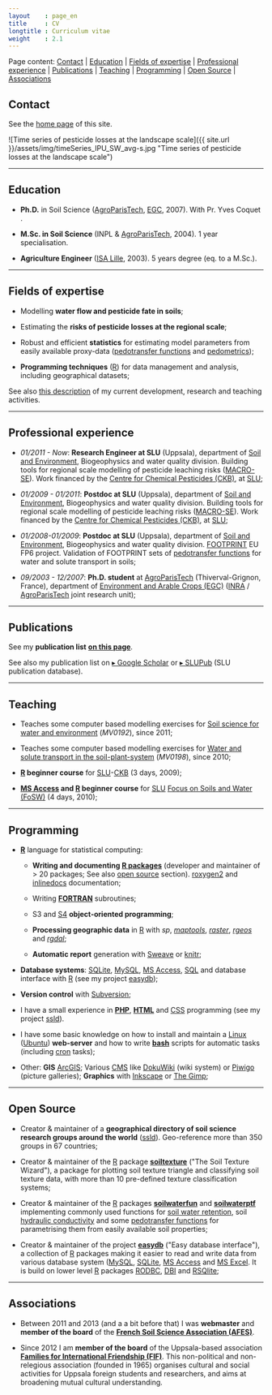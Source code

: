 ```yaml
---
layout    : page_en
title     : CV
longtitle : Curriculum vitae
weight    : 2.1
---
```


Page content: [Contact](#contact) | [Education](#education) | 
[Fields of expertise](#expertiseFields) | 
[Professional experience](#professionalexperience) | 
[Publications](#publications) | [Teaching](#teaching) | 
[Programming](#programming) | [Open Source](#opensource) | 
[Associations](#associations) 



Contact   <a name="contact"></a>
-------

See the [home page](/#contact) of this site.

![Time series of pesticide losses at the landscape scale]({{ site.url }}/assets/img/timeSeries_IPU_SW_avg-s.jpg "Time series of pesticide losses at the landscape scale")



- - - - - - - - - - - - - - - - - - - - - - - - - - - - - - - - -
Education    <a name="education"></a>
---------

*   **Ph.D.** in Soil Science ([AgroParisTech][], [EGC][], 2007). 
    With Pr. Yves Coquet .

*   **M.Sc. in Soil Science** (INPL & [AgroParisTech][], 2004). 1 
    year specialisation. 

*   **Agriculture Engineer** ([ISA Lille][], 2003). 5 years degree 
    (eq. to a M.Sc.).



- - - - - - - - - - - - - - - - - - - - - - - - - - - - - - - - -
Fields of expertise   <a name="expertiseFields"></a>
-------------------

*   Modelling **water flow and pesticide fate in soils**; 

*   Estimating the **risks of pesticide losses at the regional scale**;

*   Robust and efficient **statistics** for estimating model 
    parameters from easily available proxy-data 
    ([pedotransfer functions][PTF] and [pedometrics][]);

*   **Programming techniques** ([R][]) for data management 
    and analysis, including geographical datasets;

See also [this description](/Activities/) of my current development, 
research and teaching activities.



- - - - - - - - - - - - - - - - - - - - - - - - - - - - - - - - -
Professional experience    <a name="professionalexperience"></a>
-----------------------

*   _01/2011 - Now_: **Research Engineer at SLU** (Uppsala), department of 
    [Soil and Environment][], Biogeophysics and water quality division. 
    Building tools for regional scale modelling of pesticide 
    leaching risks ([MACRO-SE][]). Work financed by the 
    [Centre for Chemical Pesticides (CKB)][CKB], at [SLU][];
    
*   _01/2009 - 01/2011_: **Postdoc at SLU** (Uppsala), department of 
    [Soil and Environment][], Biogeophysics and water quality division. 
    Building tools for regional scale modelling of pesticide 
    leaching risks ([MACRO-SE][]). Work financed by the 
    [Centre for Chemical Pesticides (CKB)][CKB], at [SLU][];
   
*   _01/2008-01/2009_: **Postdoc at SLU** (Uppsala), department of 
    [Soil and Environment][], Biogeophysics and water quality division. 
    [FOOTPRINT][] EU FP6 project. Validation of FOOTPRINT sets of 
    [pedotransfer functions][PTF] for water and solute transport in soils;

*   _09/2003 - 12/2007_: **Ph.D. student** at 
    [AgroParisTech][] (Thiverval-Grignon, France), department of 
    [Environment and Arable Crops (EGC)][EGC] ([INRA][] / 
    [AgroParisTech][] joint research unit);



- - - - - - - - - - - - - - - - - - - - - - - - - - - - - - - - -
Publications    <a name="publications"></a>
------------

See my **publication list** [**on this page**](/Publications/).

See also my publication list on [&#9656; Google Scholar][jmGoogleScholar] 
or [&#9656; SLUPub][jmSLUPub] (SLU publication database).



- - - - - - - - - - - - - - - - - - - - - - - - - - - - - - - - -
Teaching    <a name="teaching"></a>
--------

*   Teaches some computer based modelling exercises for 
    [Soil science for water and environment][] (_MV0192_), since 
    2011;
    
*   Teaches some computer based modelling exercises for 
    [Water and solute transport in the soil-plant-system][] 
    (_MV0198_), since 2010;

*   **[R][] beginner course** for [SLU][]-[CKB][] (3 days, 2009);

*   **[MS Access][] and [R][] beginner course** for [SLU][] 
    [Focus on Soils and Water (FoSW)][FoSW] (4 days, 2010);



- - - - - - - - - - - - - - - - - - - - - - - - - - - - - - - - -
Programming    <a name="programming"></a>
-----------

*   **[R][]** language for statistical computing:
    
    *   **Writing and documenting [R packages][]** (developer and 
        maintainer of > 20 packages; See also [open source](#opensource) 
        section). [roxygen2][] and [inlinedocs][] documentation;
    
    *   Writing **[FORTRAN][]** subroutines;
    
    *   S3 and [S4][] **object-oriented programming**;
    
    *   **Processing geographic data** in [R][] with _sp_, _[maptools][]_, 
        _[raster][]_, _[rgeos][]_ and _[rgdal][]_;
    
    *   **Automatic report** generation with [Sweave][] or [knitr][];
    
*   **Database systems**: [SQLite][], [MySQL][], [MS Access][], 
    [SQL][] and database interface with [R][] (see my project 
    [easydb][]);
    
*   **Version control** with [Subversion][];
    
*   I have a small experience in **[PHP][]**, **[HTML][]** and 
    [CSS][] programming (see my project [ssld][]).

*   I have some basic knowledge on how to install and maintain 
    a [Linux][] ([Ubuntu][]) **web-server** and how to write 
    **[bash][]** scripts for automatic tasks (including [cron][] 
    tasks);

*   Other: **GIS** [ArcGIS][]; Various [CMS][] like [DokuWiki][] 
    (wiki system) or [Piwigo][] (picture galleries); **Graphics** 
    with [Inkscape] or [The Gimp][]; 



- - - - - - - - - - - - - - - - - - - - - - - - - - - - - - - - -
Open Source    <a name="opensource"></a>
-----------

*   Creator & maintainer of a **geographical directory of soil science 
    research groups around the world** ([ssld][]). Geo-reference 
    more than 350 groups in 67 countries;
    
*   Creator & maintainer of the [R][] package **[soiltexture][]** 
    ("The Soil Texture Wizard"), a package for plotting soil texture 
    triangle and classifying soil texture data, with more than 10 
    pre-defined texture classification systems;
    
*   Creator & maintainer of the [R][] packages **[soilwaterfun][]** 
    and **[soilwaterptf][]** implementing commonly used functions 
    for [soil water retention][], soil [hydraulic conductivity][] 
    and some [pedotransfer functions][PTF] for parametrising them from 
    easily available soil properties;
    
*   Creator & maintainer of the project **[easydb][]** ("Easy 
    database interface"), a collection of [R][] packages making it 
    easier to read and write data from various database system 
    ([MySQL][], [SQLite][], [MS Access][] and [MS Excel][]. It is build 
    on lower level [R][] packages [RODBC][], [DBI][] and [RSQlite][];



- - - - - - - - - - - - - - - - - - - - - - - - - - - - - - - - -
Associations    <a name="associations"></a>
------------

*   Between 2011 and 2013 (and a a bit before that) I was **webmaster** 
    and **member of the board** of the **[French Soil Science Association 
    (AFES)][AFES]**. 
    
*   Since 2012 I am **member of the board** of the Uppsala-based 
    association **[Families for International Friendship 
    (FIF)][FIF]**. This non-political and non-relegious association 
    (founded in 1965) organises cultural and social activities for 
    Uppsala foreign students and researchers, and aims at broadening 
    mutual cultural understanding.



<!--- Links (general) -->
[AgroParisTech]:    http://www.agroparistech.fr/ "AgroParisTech"
[EGC]:              http://www6.versailles-grignon.inra.fr/egc_eng/ "department of Environment and Arable Crops (EGC)"
[ISA Lille]:        http://www.isa-lille.com/ "ISA Lille" 
[CKB]:              http://www.slu.se/ckb "Centre for Chemical Pesticides (CKB)" 
[SLU]:              http://www.slu.se/ "Swedish University of Agricultural Sciences (SLU)" 
[KemI]:             http://www.kemi.se/en/ "Swedish Chemicals Agency" 
[JV]:               http://www.jordbruksverket.se "Swedish Board of Agriculture" 
[NV]:               http://www.naturvardsverket.se/ "Swedish Environmental Protection Agency"
[HaV]:              http://www.havochvatten.se/en "Swedish Agency for Marine and Water Management"
[MACRO-SE]:         http://www.slu.se/sv/centrumbildningar-och-projekt/kompetenscentrum-for-kemiska-bekampningsmedel/verksamhetsomraden/modeller/macro-se/ "MACRO-SE regional scale pesticide fate model" 
[MACRO]:            http://www.slu.se/en/collaborative-centres-and-projects/centre-for-chemical-pesticides-ckb1/areas-of-operation-within-ckb/models/macro-52/ "MACRO 5.2" 
[FOOTPRINT]:        http://sitem.herts.ac.uk/aeru/footprint/ "FOOTPRINT EU FP6 project (@University of Hertfordshire)"
[INRA]:             http://www.inra.fr/en "INRA"
[Pedometrics]:      http://en.wikipedia.org/wiki/Pedometrics "pedometrics (Wikipedia)" 
[Municipalities]:   http://en.wikipedia.org/wiki/Municipalities_of_Sweden "Municipalities of Sweden (Wikipedia)"
[LRF]:              http://www.lrf.se/In-English/ "Federation of Swedish Farmers (LRF)"
[SV]:               http://www.plastkemiforetagen.se/sektorgrupper/svv/ "De svenska växtskyddsföretagens branschförening"
[AFES]:             http://www.afes.fr "French Soil Science Association (AFES)" 
[FIF]:              http://www.fif.uu.se "Families for International Friendship (FIF)" 
[PTF]:              http://en.wikipedia.org/wiki/Pedotransfer_functions "Pedotransfer functions (Wikipedia)"
[FoSW]:             http://www.slu.se/FoSW "Focus on Soils and Water (FoSW) graduate school"
[jmSLUPub]:         http://slubar.slub.se/pweb/mailsh/form?mail=Julien.Moeys%40slu.se&lang=eng&show=yes&sortorder=publication_year# "Julien Moeys (on SLUPub)"
[jmGoogleScholar]:  http://scholar.google.se/citations?user=cRNn-IMAAAAJ&hl=en&oi=ao "Julien MOEYS Google Scholar profile"
[gMapSLU]:          https://goo.gl/maps/Jn13M  "Map of SLU (Google Maps)"
[hMapSLU]:          http://www.hitta.se/kartan?s=e554f834 "Map of SLU (Hitta.se)"
[sluLM]:            http://kso2.lantmateriet.se/?e=649249&n=6634006&z=12 "Map of SLU (Lantmateriet.se)"

<!--- IT links (except R) -->
[SQL]:              http://en.wikipedia.org/wiki/SQL "Structured Query Language (Wikipedia)" 
[CMS]:              http://en.wikipedia.org/wiki/Content_management_system "Content management system" 
[DokuWiki]:         https://www.dokuwiki.org "DokuWiki"
[Piwigo]:           http://piwigo.org/ "Piwigo" 
[ArcGIS]:           http://en.wikipedia.org/wiki/ArcGIS "ArcGIS software"
[Inkscape]:         http://www.inkscape.org/en/ "Inkscape software"
[The Gimp]:         http://www.gimp.org/ "The Gimp software" 
[Subversion]:       http://subversion.apache.org/ "Subversion software" 
[MySQL]:            http://www.mysql.com/ "MySQL database" 
[SQLite]:           http://www.sqlite.org/ "SQLite database"
[ssld]:             http://www.afes.fr/ssld/ "geographical directory of soil science research groups around the world" 
[markdown syntax]:  http://daringfireball.net/projects/markdown "markdown"
[MS Access]:        http://en.wikipedia.org/wiki/MS_Access "Microsoft Access" 
[MS Excel]:         http://en.wikipedia.org/wiki/MS_Excel "Microsoft Excel"
[PHP]:              http://php.net/ "PHP Programming" 
[HTML]:             http://en.wikipedia.org/wiki/HTML "HyperText Markup Language (Wikipedia)" 
[CSS]:              http://en.wikipedia.org/wiki/CSS "Cascading Style Sheets (Wikipedia)"
[FORTRAN]:          http://en.wikipedia.org/wiki/FORTRAN "FORTRAN programming"
[Linux]:            http://en.wikipedia.org/wiki/Linux "Linux Operating System" 
[Ubuntu]:           http://www.ubuntu.com/ "Ubuntu Linux Operating System"
[bash]:             http://en.wikipedia.org/wiki/Bash_%28Unix_shell%29 "Bash (Unix shell)"
[cron]:             http://en.wikipedia.org/wiki/Cron "cron job scheduler" 
[Open source]:      http://en.wikipedia.org/wiki/Open_source "Open source (Wikipedia)"
[Attribution]:      http://en.wikipedia.org/wiki/Attribution_%28copyright%29 "Attribution as copyright (Wikipedia)"

<!--- R links -->
[R]:                http://www.r-project.org/ "The R Project for Statistical Computing" 
[Sweave]:           http://leisch.userweb.mwn.de/Sweave/ "Sweave" 
[easydb]:           https://r-forge.r-project.org/projects/easydb/ "easy database interface (R package)"
[soilwaterfun]:     https://r-forge.r-project.org/projects/soilwater/ "soilwaterfun (R package)" 
[soilwaterptf]:     https://r-forge.r-project.org/projects/soilwater/ "soilwaterptf (R package)" 
[soiltexture]:      http://cran.r-project.org/web/packages/soiltexture "soiltexture (R package)" 
[bibtex]:           http://cran.r-project.org/web/packages/bibtex "bibtex (R package)" 
[markdown]:         http://cran.r-project.org/web/packages/markdown "markdown (R package)" 
[RODBC]:            http://cran.r-project.org/web/packages/RODBC/ "RODBC (R package)"
[DBI]:              http://cran.r-project.org/web/packages/DBI/ "DBI (R package)"
[RSQLite]:          http://cran.r-project.org/web/packages/RSQLite/ "RSQLite (R package)" 
[knitr]:            http://cran.r-project.org/web/packages/knitr/ "knitr (R package)" 
[maptools]:         http://cran.r-project.org/web/packages/maptools/ "maptools (R package)"
[raster]:           http://cran.r-project.org/web/packages/raster/ "raster (R package)"
[rgdal]:            http://cran.r-project.org/web/packages/rgdal/ "rgdal (R package)"
[rgeos]:            http://cran.r-project.org/web/packages/rgeos/ "rgeos (R package)"
[roxygen2]:         http://cran.r-project.org/web/packages/roxygen2/ "roxygen2 (R package)"
[inlinedocs]:       http://cran.r-project.org/web/packages/inlinedocs/ "inlinedocs (R package)"
[R packages]:       http://cran.r-project.org/doc/manuals/R-exts.html 
[S4]:               http://cran.r-project.org/doc/manuals/r-release/R-ints.html#S4-objects "S4 objects"

<!--- 'Long' links -->
[Soil and Environment]:  http://www.slu.se/en/departments/soil-environment/ "Soil and Environment"
[Water Authorities]:  http://www.vattenmyndigheterna.se/En/ "Sweden water authorities" 
[counties of Sweden]:  http://en.wikipedia.org/wiki/Counties_of_Sweden "counties of Sweden (Wikipedia)" 
[Soil water retention]: http://en.wikipedia.org/wiki/Soil_water_%28retention%29 "Soil water retention (Wikipedia)"
[Hydraulic conductivity]:  http://en.wikipedia.org/wiki/Hydraulic_conductivity "Hydraulic conductivity (Wikipedia)"
[Soil science for water and environment]:  http://slunik.slu.se/student_index.cfm?id=10633 "Soil science for water and environment" 
[Water and solute transport in the soil-plant-system]:  http://slunik.slu.se/student_index.cfm?id=10672 "Water and solute transport in the soil-plant-system" 
